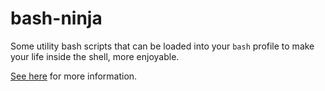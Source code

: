 # bash-ninja

Some utility bash scripts that can be loaded into your `bash` profile to make your life inside the shell, more enjoyable.

[See here](docs/index.md) for more information.

